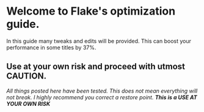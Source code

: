 # Welcome to Flake's optimization guide.
In this guide many tweaks and edits will be provided. This can boost your performance in some titles by 37%.
## Use at your own risk and proceed with utmost CAUTION.
*All things posted here have been tested. This does not mean everything will not break. I highly recommend you correct a restore point.* ***This is a USE AT YOUR OWN RISK***
